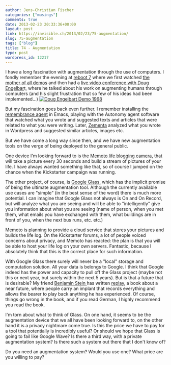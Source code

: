 ```yaml
---
author: Jens-Christian Fischer
categories: ["musings"]
comments: true
date: 2013-02-23 20:33:36+00:00
layout: post
link: https://invisible.ch/2013/02/23/75-augmentation/
slug: 75-augmentation
tags: ["blog"]
title: 74 - Augmentation
type: post
wordpress_id: 12217
---
```


I have a long fascination with augmentation through the use of computers. I fondly remember the evening at [reboot 7](https://www.reboot.dk/page/1914/en) where we first watched [the mother of all demos](https://en.wikipedia.org/wiki/The_Mother_of_All_Demos) and then had a [live video conference with Doug Engelbar](https://archive.org/details/Reboot70ChatwithDougEngelbartatReboot70Copenhagen)t, where he talked about his work on augmenting humans through computers (and his slight frustration that so few of his ideas had been implemented...)
[![Doug Engelbart Demo 1968](https://farm1.staticflickr.com/14/18590226_391ad7af15.jpg)](https://www.flickr.com/photos/mac/18590226/)

But my fascination goes back even further. I remember installing the [remembrance agent](https://www.remem.org/) in Emacs, playing with the Autonomy agent software that watched what you wrote and suggested texts and articles that were related to what you were writing. Later, [Zementa](https://en.wikipedia.org/wiki/Zemanta) analyzed what you wrote in Wordpress and suggested similar articles, images etc.

But we have come a long way since then, and we have new augmentation tools on the verge of being deployed to the general public. 

One device I'm looking forward to is the [Memoto life blogging camera](https://memoto.com/), that will take a picture every 30 seconds and build a stream of pictures of your life. I have always wanted something like that, so of course I jumped on the chance when the Kickstarter  campaign was running. 

The other project, of course, is [Google Glass.](https://www.google.com/glass/start/) which has the implicit promise of being the ultimate augmentation tool. Although the currently available use cases are "simple" (in the best sense of the word) there is much more potential. I can imagine that Google Glass not always is On and On Record, but will analyze what you are seeing and will be able to "intelligently" give you information about what you are seeing (name of person, when you met them, what emails you have exchanged with them, what buildings are in front of you, when the next bus runs, etc. etc.)

Memoto is planning to provide a cloud service that stores your pictures and builds the life log. On the Kickstarter forums, a lot of people voiced concerns about privacy, and Memoto has reacted: the plan is that you will be able to host your life log on your own servers. Fantastic, because I absolutely think that this is the correct place for such information.

With Google Glass there surely will never be a "local" storage and computation solution. All your data is belongs to Google. I think that Google indeed has the power and capacity to pull off the Glass project (maybe not this or next year, but surely within the next 5 years). But is that a future that is desirable? My friend [Benjamin Stein ](https://turmsegler.net)has written [replay](https://turmsegler.net/replay/), a book about a near future, where people carry an implant that records everything and allows the bearer to play back anything he has  experienced. Of course, things go wrong in the book, and if you read German, I highly recommend you read the book.

I'm torn about what to think of Glass. On one hand, it seems to be the augmentation device that we all have been looking forward to, on the other hand it is a privacy nightmare come true. Is this the price we have to pay for a tool that potentially is incredibly useful? Or should we hope that Glass is going to fail like Google Wave? Is there a third way, with a private augmentation system? Is there such a system out there that I don't know of?

Do you need an augmentation system? Would you use one? What price are you willing to pay?
